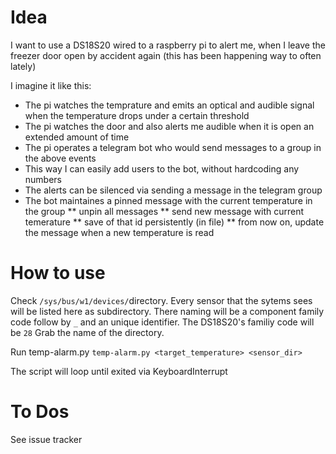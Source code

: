 # Idea
I want to use a DS18S20 wired to a raspberry pi to alert me, when I leave the freezer door open by accident again (this has been happening way to often lately)

I imagine it like this:

* The pi watches the temprature and emits an optical and audible signal when the temperature drops under a certain threshold
* The pi watches the door and also alerts me audible when it is open an extended amount of time
* The pi operates a telegram bot who would send messages to a group in the above events
 * This way I can easily add users to the bot, without hardcoding any numbers
* The alerts can be silenced via sending a message in the telegram group
* The bot maintaines a pinned message with the current temperature in the group
** unpin all messages
** send new message with current temerature
** save of that id persistently (in file)
** from now on, update the message when a new temperature is read

# How to use
Check `/sys/bus/w1/devices/`directory. Every sensor that the sytems sees will be listed here as subdirectory.
There naming will be a component family code follow by `_` and an unique identifier.
The DS18S20's familiy code will be `28`
Grab the name of the directory.

Run temp-alarm.py `temp-alarm.py <target_temperature> <sensor_dir>`

The script will loop until exited via KeyboardInterrupt

# To Dos
See issue tracker
